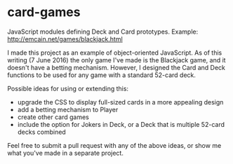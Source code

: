 # card-games
JavaScript modules defining Deck and Card prototypes. Example: http://emcain.net/games/blackjack.html

I made this project as an example of object-oriented JavaScript. As of this writing (7 June 2016) the only game I've made is the Blackjack game, and it doesn't have a betting mechanism. However, I designed the Card and Deck functions to be used for any game with a standard 52-card deck.

Possible ideas for using or extending this: 
* upgrade the CSS to display full-sized cards in a more appealing design
* add a betting mechanism to Player
* create other card games
* include the option for Jokers in Deck, or a Deck that is multiple 52-card decks combined

Feel free to submit a pull request with any of the above ideas, or show me what you've made in a separate project. 
